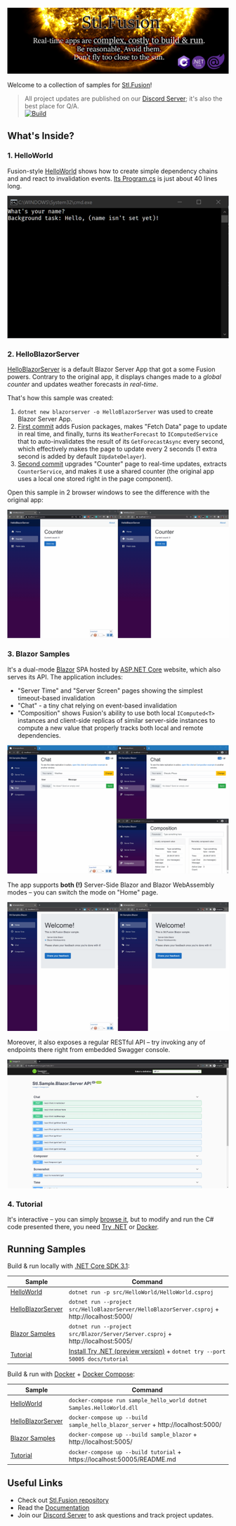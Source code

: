 ![](docs/img/Banner.gif)

Welcome to a collection of samples for [Stl.Fusion](https://github.com/servicetitan/Stl.Fusion)!

> All project updates are published on our [Discord Server](https://discord.gg/EKEwv6d); it's also the best place for Q/A.\
> [![Build](https://github.com/servicetitan/Stl.Fusion.Samples/workflows/Build/badge.svg)](https://github.com/servicetitan/Stl.Extras/actions?query=workflow%3A%22Build%22)

## What's Inside?

### 1. HelloWorld

Fusion-style [HelloWorld](src/HelloWorld) shows how to create
simple dependency chains and and react to invalidation events. 
[Its Program.cs](src/HelloWorld/Program.cs) is just about 40 lines long.

![](docs/img/Samples-HelloWorld.gif)

### 2. HelloBlazorServer

[HelloBlazorServer](src/HelloBlazorServer) is a default Blazor Server App 
that got a some Fusion powers. Contrary to the original app, it 
displays changes made to a *global counter* and updates weather
forecasts *in real-time*.

That's how this sample was created:
1.  `dotnet new blazorserver -o HelloBlazorServer` was used to create Blazor Server App.
2.  [First commit](https://github.com/servicetitan/Stl.Fusion.Samples/commit/334423ab42aa41b5c92dbab61472cda8ef9dab00) 
    adds Fusion packages, makes "Fetch Data" page to update in real time, 
    and finally, turns its `WeatherForecast` to `IComputedService`
    that to auto-invalidates the result of its `GetForecastAsync` every second,
    which effectively makes the page to update every 2 seconds 
    (1 extra second is added by default `IUpdateDelayer`).
3.  [Second commit](https://github.com/servicetitan/Stl.Fusion.Samples/commit/4eed9413a9bb383ef827b0570e1d5bacff6d942c) 
    upgrades "Counter" page to real-time updates, extracts `CounterService`,
    and makes it use a shared counter (the original app uses a local one
    stored right in the page component).

Open this sample in 2 browser windows to see the difference with the original app:

![](docs/img/Samples-HelloBlazorServer.gif)

### 3. Blazor Samples

It's a dual-mode [Blazor](https://docs.microsoft.com/en-us/aspnet/core/blazor/hosting-models?view=aspnetcore-3.1) SPA hosted by
[ASP.NET Core](https://dotnet.microsoft.com/apps/aspnet) website,
which also serves its API. The application includes:
* "Server Time" and "Server Screen" pages showing the simplest timeout-based invalidation
* "Chat" - a tiny chat relying on event-based invalidation
* "Composition" shows Fusion's ability to use both  local `IComputed<T>` instances 
  and client-side replicas of similar server-side instances to compute a new value
  that properly tracks both local and remote dependencies.

![](docs/img/Samples-Blazor.gif)

The app supports **both (!)** Server-Side Blazor and Blazor WebAssembly modes &ndash;
you can switch the mode on "Home" page.

![](docs/img/Samples-Blazor-DualMode.gif)

Moreover, it also exposes a regular RESTful API &ndash;
try invoking any of endpoints there right from embedded Swagger console.

![](docs/img/SwaggerDoc.jpg)

### 4. Tutorial

It's interactive &ndash; you can simply [browse it](docs/tutorial/README.md), but to
modify and run the C# code presented there, you need
[Try .NET](https://github.com/dotnet/try/blob/master/DotNetTryLocal.md)
or [Docker](https://www.docker.com/).

## Running Samples

Build & run locally with [.NET Core SDK 3.1](https://dotnet.microsoft.com/download):

| Sample | Command |
|-|-|
| [HelloWorld](src/HelloWorld) | `dotnet run -p src/HelloWorld/HelloWorld.csproj` |
| [HelloBlazorServer](src/HelloBlazorServer) |  `dotnet run --project src/HelloBlazorServer/HelloBlazorServer.csproj` + http://localhost:5000/ |
| [Blazor Samples](src/Blazor) |  `dotnet run --project src/Blazor/Server/Server.csproj` + http://localhost:5005/ |
| [Tutorial](docs/tutorial/README.md) | [Install Try .NET (preview version)](https://github.com/dotnet/try/blob/master/DotNetTryLocal.md) + `dotnet try --port 50005 docs/tutorial` |

Build & run with [Docker](https://docs.docker.com/get-docker/) + 
[Docker Compose](https://docs.docker.com/compose/install/):

| Sample | Command |
|-|-|
| [HelloWorld](src/HelloWorld) | `docker-compose run sample_hello_world dotnet Samples.HelloWorld.dll` |
| [HelloBlazorServer](src/HelloBlazorServer) | `docker-compose up --build sample_hello_blazor_server` + http://localhost:5000/ |
| [Blazor Samples](src/Blazor) | `docker-compose up --build sample_blazor` + http://localhost:5005/ |
| [Tutorial](docs/tutorial/README.md) | `docker-compose up --build tutorial` + https://localhost:50005/README.md |


## Useful Links

* Check out [Stl.Fusion repository](https://github.com/servicetitan/Stl.Fusion) 
* Read the [Documentation](https://github.com/servicetitan/Stl.Fusion/blob/master/docs/README.md)
* Join our [Discord Server](https://discord.gg/EKEwv6d) to ask questions and track project updates.
